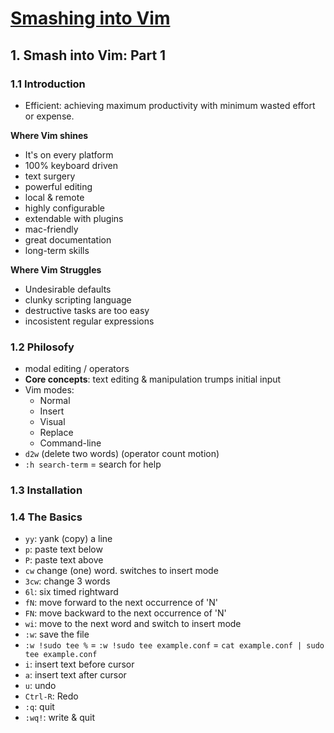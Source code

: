 # [Smashing into Vim](http://www.pluralsight.com/courses/smash-into-vim)

## 1. Smash into Vim: Part 1

### 1.1 Introduction

- Efficient: achieving maximum productivity with minimum wasted effort or expense.

**Where Vim shines**

- It's on every platform
- 100% keyboard driven
- text surgery
- powerful editing
- local & remote
- highly configurable
- extendable with plugins
- mac-friendly
- great documentation
- long-term skills

**Where Vim Struggles**

- Undesirable defaults
- clunky scripting language
- destructive tasks are too easy
- incosistent regular expressions

### 1.2 Philosofy

- modal editing / operators
- **Core concepts**: text editing & manipulation trumps initial input
- Vim modes:
  - Normal
  - Insert
  - Visual
  - Replace
  - Command-line
- `d2w` (delete two words) (operator count motion)
- `:h search-term` = search for help

### 1.3 Installation

### 1.4 The Basics

- `yy`: yank (copy) a line
- `p`: paste text below
- `P`: paste text above
- `cw` change (one) word. switches to insert mode
- `3cw`: change 3 words
- `6l`: six timed rightward
- `fN`: move forward to the next occurrence of 'N'
- `FN`: move backward to the next occurrence of 'N'
- `wi`: move to the next word and switch to insert mode
- `:w`: save the file
- `:w !sudo tee %` = `:w !sudo tee example.conf` = `cat example.conf | sudo tee example.conf`
- `i`: insert text before cursor
- `a`: insert text after cursor 
- `u`: undo 
- `Ctrl-R`: Redo
- `:q`: quit
- `:wq!`: write & quit 
